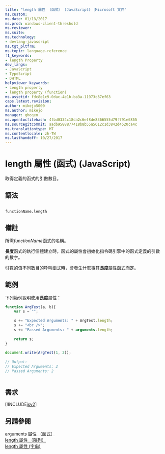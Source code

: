 ```yaml
---
title: "length 屬性 （函式） (JavaScript) |Microsoft 文件"
ms.custom: 
ms.date: 01/18/2017
ms.prod: windows-client-threshold
ms.reviewer: 
ms.suite: 
ms.technology:
- devlang-javascript
ms.tgt_pltfrm: 
ms.topic: language-reference
f1_keywords:
- length Property
dev_langs:
- JavaScript
- TypeScript
- DHTML
helpviewer_keywords:
- Length property
- length property (function)
ms.assetid: fdc8e1c9-0dac-4e1b-ba3a-11073c37ef63
caps.latest.revision: 
author: mikejo5000
ms.author: mikejo
manager: ghogen
ms.openlocfilehash: 4fbd0334c18da2c6ef8de8366555d79f791e6855
ms.sourcegitcommit: aadb9588877418b8b55a5612c1d3842d4520ca4c
ms.translationtype: MT
ms.contentlocale: zh-TW
ms.lasthandoff: 10/27/2017
---
```

# <a name="length-property-function-javascript"></a>length 屬性 (函式) (JavaScript)
取得定義的函式的引數數目。  
  
## <a name="syntax"></a>語法  
  
```  
  
functionName.length  
```  
  
## <a name="remarks"></a>備註  
 所需*functionName*函式的名稱。  
  
 **長度**函式的執行個體建立時，函式的屬性會初始化指令碼引擎中的函式定義的引數的數字。  
  
 引數的值不同數目的呼叫函式時，會發生什麼事其**長度**屬性函式而定。  
  
## <a name="example"></a>範例  
 下列範例說明使用**長度**屬性：  
  
```JavaScript  
function ArgTest(a, b){  
    var s = "";  
  
    s += "Expected Arguments: " + ArgTest.length;  
    s += "<br />";  
    s += "Passed Arguments: " + arguments.length;  
  
    return s;  
}  
  
document.write(ArgTest(1, 2));  
  
// Output:   
// Expected Arguments: 2  
// Passed Arguments: 2  
  
```  
  
## <a name="requirements"></a>需求  
 [!INCLUDE[jsv2](../../javascript/reference/includes/jsv2-md.md)]  
  
## <a name="see-also"></a>另請參閱  
 [arguments 屬性 （函式）](../../javascript/reference/arguments-property-function-javascript.md)   
 [length 屬性 （陣列）](../../javascript/reference/length-property-array-javascript.md)   
 [length 屬性 (字串)](../../javascript/reference/length-property-string-javascript.md)
